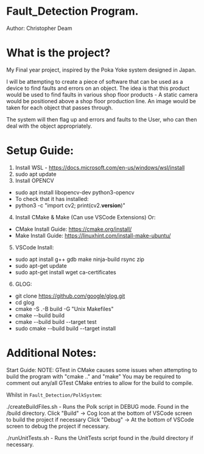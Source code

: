 # Fault_Detection Program.
Author: Christopher Deam

# What is the project?
My Final year project, inspired by the Poka Yoke system designed in Japan.

I will be attempting to create a piece of software that can be used as a device to find faults and errors on an object.
The idea is that this product would be used to find faults in various shop floor products - A static camera would be positioned above a shop floor production line. An image would be taken for each object that passes through.

The system will then flag up and errors and faults to the User, who can then deal with the object appropriately.

# Setup Guide:

1) Install WSL - https://docs.microsoft.com/en-us/windows/wsl/install
2) sudo apt update
3) Install OPENCV
- sudo apt install libopencv-dev python3-opencv
- To check that it has installed:
- python3 -c "import cv2; print(cv2.__version__)"
4) Install CMake & Make (Can use VSCode Extensions) Or:
- CMake Install Guide: https://cmake.org/install/
- Make Install Guide: https://linuxhint.com/install-make-ubuntu/
5) VSCode Install:
- sudo apt install g++ gdb make ninja-build rsync zip
- sudo apt-get update
- sudo apt-get install wget ca-certificates
6) GLOG:
- git clone https://github.com/google/glog.git
- cd glog
- cmake -S .-B build -G "Unix Makefiles"
- cmake --build build
- cmake --build build --target test
- sudo cmake --build build --target install


# Additional Notes:

Start Guide:
NOTE: GTest in CMake causes some issues when attempting to build the program with "cmake .." and "make"
You may be required to comment out any/all GTest CMake entries to allow for the build to compile.

Whilst in ``Fault_Detection/PolkSystem``:

./createBuildFiles.sh - Runs the Polk script in DEBUG mode. Found in the /build directory.
Click "Build" -> Cog Icon at the bottom of VSCode screen to build the project if necessary
Click "Debug" -> At the bottom of VSCode screen to debug the project if necessary.

./runUnitTests.sh - Runs the UnitTests script found in the /build directory if necessary.

